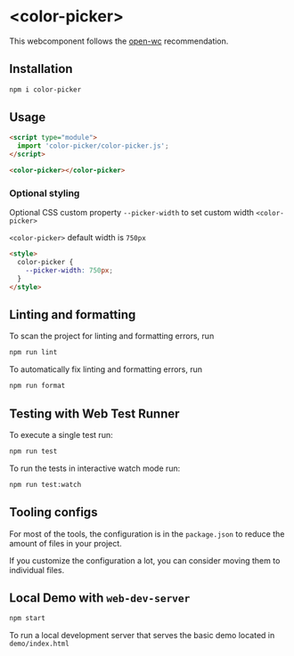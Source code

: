 # \<color-picker>

This webcomponent follows the [open-wc](https://github.com/open-wc/open-wc) recommendation.

## Installation

```bash
npm i color-picker
```

## Usage

```html
<script type="module">
  import 'color-picker/color-picker.js';
</script>

<color-picker></color-picker>
```

### Optional styling

Optional CSS custom property `--picker-width` to set custom width `<color-picker>`

`<color-picker>` default width is `750px`

```html
<style>
  color-picker {
    --picker-width: 750px;
  }
</style>
```

## Linting and formatting

To scan the project for linting and formatting errors, run

```bash
npm run lint
```

To automatically fix linting and formatting errors, run

```bash
npm run format
```

## Testing with Web Test Runner

To execute a single test run:

```bash
npm run test
```

To run the tests in interactive watch mode run:

```bash
npm run test:watch
```

## Tooling configs

For most of the tools, the configuration is in the `package.json` to reduce the amount of files in your project.

If you customize the configuration a lot, you can consider moving them to individual files.

## Local Demo with `web-dev-server`

```bash
npm start
```

To run a local development server that serves the basic demo located in `demo/index.html`
